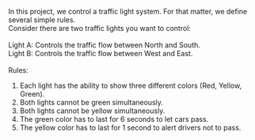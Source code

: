 In this project, we control a traffic light system. For that matter,
we define several simple rules.<br/>
Consider there are two traffic lights you want to control:<br/>
<br/>Light A: Controls the traffic flow between North and South.<br/>
Light B: Controls the traffic flow between West and East.<br/>
<br/>Rules:
1) Each light has the ability to show three different colors (Red, Yellow, Green).<br/>
2) Both lights cannot be green simultaneously.<br/>
3) Both lights cannot be yellow simultaneously.<br/>
4) The green color has to last for 6 seconds to let cars pass.<br/>
5) The yellow color has to last for 1 second to alert drivers not to pass.<br/>
